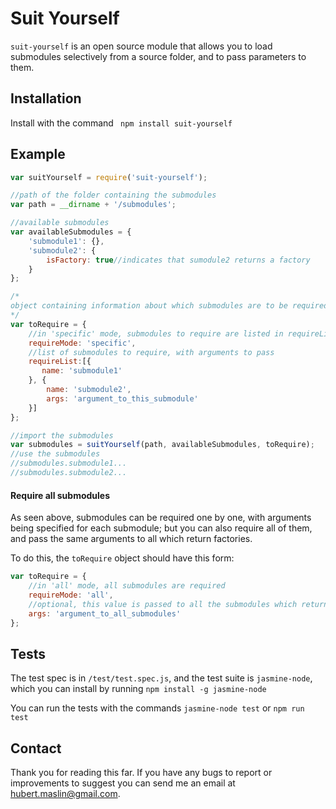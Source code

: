 # Suit Yourself

```suit-yourself``` is an open source module that allows you to load submodules selectively from a source folder, and to pass parameters to them.

## Installation

Install with the command ``` npm install suit-yourself```

## Example
```javascript
var suitYourself = require('suit-yourself');

//path of the folder containing the submodules
var path = __dirname + '/submodules';

//available submodules
var availableSubmodules = {
	'submodule1': {},
    'submodule2': {
    	isFactory: true//indicates that sumodule2 returns a factory
    }
};

/*
object containing information about which submodules are to be required, and what arguments are to be passed to the submodules which return factories
*/
var toRequire = {
	//in 'specific' mode, submodules to require are listed in requireList; see below for 'all' mode
	requireMode: 'specific',
	//list of submodules to require, with arguments to pass
	requireList:[{
       name: 'submodule1'
    }, {
        name: 'submodule2',
        args: 'argument_to_this_submodule'
    }]
};

//import the submodules
var submodules = suitYourself(path, availableSubmodules, toRequire);
//use the submodules
//submodules.submodule1...
//submodules.submodule2...
```
#### Require all submodules
As seen above, submodules can be required one by one, with arguments being specified for each submodule; but you can also require all of them, and pass the same arguments to all which return factories.

To do this, the ```toRequire``` object should have this form:
```javascript
var toRequire = {
	//in 'all' mode, all submodules are required
	requireMode: 'all',
	//optional, this value is passed to all the submodules which return factories
	args: 'argument_to_all_submodules'
};
```

## Tests

The test spec is in ```/test/test.spec.js```, and the test suite is ```jasmine-node```, which you can install by
running ```npm install -g jasmine-node```

You can run the tests with the commands ```jasmine-node test``` or ```npm run test```

## Contact
Thank you for reading this far. If you have any bugs to report or improvements to suggest you can send me an email
at hubert.maslin@gmail.com.